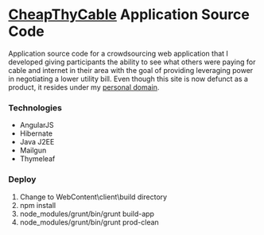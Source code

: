 # [CheapThyCable](https://cheapthycable.rossgodwin.com/login) Application Source Code

Application source code for a crowdsourcing web application that I developed giving participants the ability to see what others were paying for cable and internet in their area with the goal of providing leveraging power in negotiating a lower utility bill. Even though this site is now defunct as a product, it resides under my [personal domain](https://cheapthycable.rossgodwin.com/login).

### Technologies

* AngularJS
* Hibernate
* Java J2EE
* Mailgun
* Thymeleaf

### Deploy

1. Change to WebContent\client\build directory
2. npm install
3. node_modules/grunt/bin/grunt build-app
4. node_modules/grunt/bin/grunt prod-clean